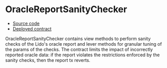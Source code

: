 # OracleReportSanityChecker

- [Source code](https://github.com/lidofinance/lido-dao/blob/master/contracts/0.8.9/sanity_checks/OracleReportSanityChecker.sol)
- [Deployed contract](https://etherscan.io/address/0x9305c1Dbfe22c12c66339184C0025d7006f0f1cC)

OracleReportSanityChecker contains view methods to perform sanity checks of the Lido's oracle report and lever methods for granular
tuning of the params of the checks. The contract limits the impact of incorrectly reported oracle data:
if the report violates the restrictions enforced by the sanity checks, then the report tx reverts.
